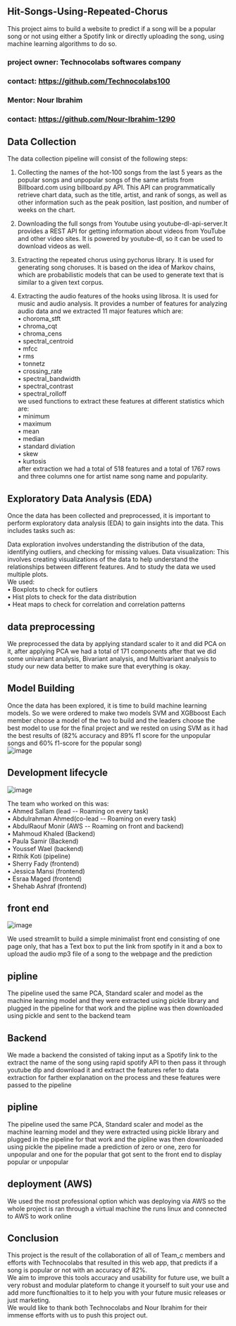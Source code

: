 ## Hit-Songs-Using-Repeated-Chorus
This project aims to build a website to predict if a song will be a popular song or not using either a Spotify link or directly uploading the song, using machine learning algorithms to do so.<br>
### project owner: Technocolabs softwares company<br>
### contact: https://github.com/Technocolabs100<br>
### Mentor: Nour Ibrahim<br>
### contact: https://github.com/Nour-Ibrahim-1290<br>
## Data Collection

The data collection pipeline will consist of the following steps:
1. Collecting the names of the hot-100 songs from the last 5 years as the popular songs and unpopular songs of the same artists from Billboard.com using billboard.py API. This API can programmatically retrieve chart data, such as the title, artist, and rank of songs, as well as other information such as the peak position, last position, and number of weeks on the chart. 

2. Downloading the full songs from Youtube using youtube-dl-api-server.It provides a REST API for getting information about videos from YouTube and other video sites. It is powered by youtube-dl, so it can be used to download videos as well.

3. Extracting the repeated chorus using pychorus library. It is used for generating song choruses. It is based on the idea of Markov chains, which are probabilistic models that can be used to generate text that is similar to a given text corpus.

4. Extracting the audio features of the hooks using librosa. It is used for music and audio analysis. It provides a number of features for analyzing audio data and we extracted 11 major features which are: <br>
•	choroma_stft <br>
•	chroma_cqt <br>
•	chroma_cens <br>
•	spectral_centroid <br>
•	mfcc <br>
•	rms <br>
•	tonnetz <br>
•	crossing_rate <br>
•	spectral_bandwidth <br>
•	spectral_contrast <br>
•	spectral_rolloff <br>
we used functions to extract these features at different statistics which are:<br>
•	minimum <br>
•	maximum<br>
•	mean<br>
•	median <br>
•	standard diviation<br>
•	skew <br>
•	kurtosis<br>
after extraction we had a total of 518 features and a total of 1767 rows and three columns one for artist name song name and popularity.


## Exploratory Data Analysis (EDA)

Once the data has been collected and preprocessed, it is important to perform exploratory data analysis (EDA) to gain insights into the data. This includes tasks such as:

Data exploration involves understanding the distribution of the data, identifying outliers, and checking for missing values.
Data visualization: This involves creating visualizations of the data to help understand the relationships between different features.
And to study the data we used multiple plots.<br>
We used:<br>
•	Boxplots to check for outliers<br>
•	Hist plots to check for the data distribution<br>
•	 Heat maps to check for correlation and correlation patterns<br>
## data preprocessing
We preprocessed the data by applying standard scaler to it and did PCA on it, after applying PCA we had a total of 171 components after that we did some univariant analysis, Bivariant analysis, and Multivariant analysis to study our new data better to make sure that everything is okay.

 ## Model Building
Once the data has been explored, it is time to build machine learning models.
So we were ordered to make two models SVM and XGBboost 
Each member choose a model of the two to build and the leaders choose the best model to use for the final project and we rested on using SVM as it had the best results of (82% accuracy and 89% f1 score for the unpopular songs and 60% f1-score for the popular song) <br>
 ![image](https://github.com/Technocolabs100/Building-a-Model-to-Predict-Hit-Songs-Using-Repeated-Chorus/assets/133379726/bf92e87d-1ad8-46b9-a912-29fc468e304f)

## Development lifecycle
 ![image](https://github.com/Technocolabs100/Building-a-Model-to-Predict-Hit-Songs-Using-Repeated-Chorus/assets/133379726/277cb3f6-c4c5-48d1-a79e-b9db907dd846)

The team who worked on this was:<br>
•	Ahmed Sallam (lead -- Roaming on every task)<br>
•	Abdulrahman Ahmed(co-lead -- Roaming on every task)<br>
•	AbdulRaouf Monir (AWS -- Roaming on front and backend)<br>
•	Mahmoud Khaled (Backend)<br>
•	Paula Samir (Backend)<br>
•	Youssef Wael (backend)<br>
•	Rithik Koti (pipeline)<br>
•	Sherry Fady (frontend)<br>
•	Jessica Mansi (frontend)<br>
•	Esraa Maged (frontend)<br>
•	Shehab Ashraf (frontend)<br>
## front end
![image](https://github.com/Technocolabs100/Building-a-Model-to-Predict-Hit-Songs-Using-Repeated-Chorus/assets/133379726/a3af7dcf-6b2c-420a-8c1b-371c545934ac)

We used streamlit to build a simple minimalist front end consisting of one page only, that has a Text box to put the link from spotify in it and a box to upload the audio mp3 file of a song to the webpage and the prediction
 
## pipline
The pipeline used the same PCA, Standard scaler and model as the machine learning model and they were extracted using pickle library and plugged in the pipeline for that work and the pipline was then downloaded using pickle and sent to the backend team
## Backend
We made a backend the consisted of taking input as a Spotify link to the extract the name of the song using rapid spotify API to then pass it through youtube dlp and download it and extract the features refer to data extraction for farther explanation on the process and these features were passed to the pipeline
## pipline
The pipeline used the same PCA, Standard scaler and model as the machine learning model and they were extracted using pickle library and plugged in the pipeline for that work and the pipline was then downloaded using pickle the pipeline made a prediction of zero or one, zero for unpopular and one for the popular that got sent to the front end to display popular or unpopular
## deployment (AWS)
We used the most professional option which was deploying via AWS so the whole project is ran through a virtual machine the runs linux and connected to AWS to work online 
## Conclusion
This project is the result of the collaboration of all of Team_c members and efforts with Technocolabs that resulted in this web app, that predicts if a song is popular or not with an accuracy of 82%. <br>
We aim to improve this tools accuracy and usability for future use, we built a very robust and modular plateform to change it yourself to suit your use and add more funcftionalties to it to help you with your future music releases or just marketing.<br>
We would like to thank both Technocolabs and Nour Ibrahim for their immense efforts with us to push this project out.
